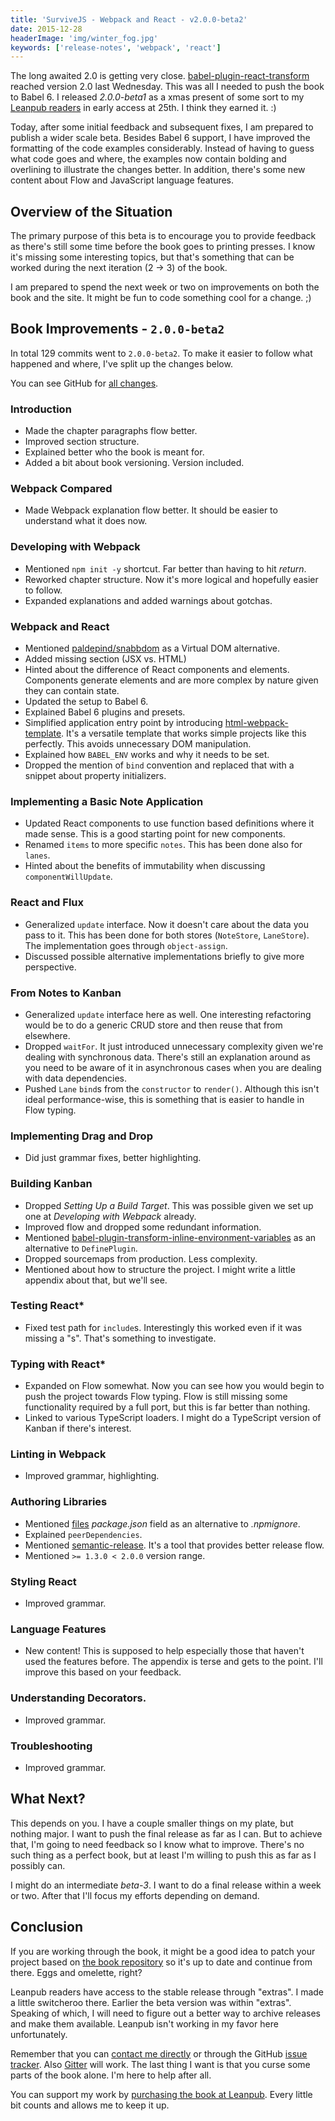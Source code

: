 ```yaml
---
title: 'SurviveJS - Webpack and React - v2.0.0-beta2'
date: 2015-12-28
headerImage: 'img/winter_fog.jpg'
keywords: ['release-notes', 'webpack', 'react']
---
```


The long awaited 2.0 is getting very close. [babel-plugin-react-transform](https://github.com/gaearon/babel-plugin-react-transform) reached version 2.0 last Wednesday. This was all I needed to push the book to Babel 6. I released *2.0.0-beta1* as a xmas present of some sort to my [Leanpub readers](https://leanpub.com/survivejs_webpack_react) in early access at 25th. I think they earned it. :)

Today, after some initial feedback and subsequent fixes, I am prepared to publish a wider scale beta. Besides Babel 6 support, I have improved the formatting of the code examples considerably. Instead of having to guess what code goes and where, the examples now contain bolding and overlining to illustrate the changes better. In addition, there's some new content about Flow and JavaScript language features.

## Overview of the Situation

The primary purpose of this beta is to encourage you to provide feedback as there's still some time before the book goes to printing presses. I know it's missing some interesting topics, but that's something that can be worked during the next iteration (2 -> 3) of the book.

I am prepared to spend the next week or two on improvements on both the book and the site. It might be fun to code something cool for a change. ;)

## Book Improvements - `2.0.0-beta2`

In total 129 commits went to `2.0.0-beta2`. To make it easier to follow what happened and where, I've split up the changes below.

You can see GitHub for [all changes](https://github.com/survivejs/webpack_react/compare/v1.9.15...v2.0.0-beta2).

### Introduction

* Made the chapter paragraphs flow better.
* Improved section structure.
* Explained better who the book is meant for.
* Added a bit about book versioning. Version included.

### Webpack Compared

* Made Webpack explanation flow better. It should be easier to understand what it does now.

### Developing with Webpack

* Mentioned `npm init -y` shortcut. Far better than having to hit *return*.
* Reworked chapter structure. Now it's more logical and hopefully easier to follow.
* Expanded explanations and added warnings about gotchas.

### Webpack and React

* Mentioned [paldepind/snabbdom](https://github.com/paldepind/snabbdom) as a Virtual DOM alternative.
* Added missing section (JSX vs. HTML)
* Hinted about the difference of React components and elements. Components generate elements and are more complex by nature given they can contain state.
* Updated the setup to Babel 6.
* Explained Babel 6 plugins and presets.
* Simplified application entry point by introducing [html-webpack-template](https://www.npmjs.com/package/html-webpack-template). It's a versatile template that works simple projects like this perfectly. This avoids unnecessary DOM manipulation.
* Explained how `BABEL_ENV` works and why it needs to be set.
* Dropped the mention of `bind` convention and replaced that with a snippet about property initializers.

### Implementing a Basic Note Application

* Updated React components to use function based definitions where it made sense. This is a good starting point for new components.
* Renamed `items` to more specific `notes`. This has been done also for `lanes`.
* Hinted about the benefits of immutability when discussing `componentWillUpdate`.

### React and Flux

* Generalized `update` interface. Now it doesn't care about the data you pass to it. This has been done for both stores (`NoteStore`, `LaneStore`). The implementation goes through `object-assign`.
* Discussed possible alternative implementations briefly to give more perspective.

### From Notes to Kanban

* Generalized `update` interface here as well. One interesting refactoring would be to do a generic CRUD store and then reuse that from elsewhere.
* Dropped `waitFor`. It just introduced unnecessary complexity given we're dealing with synchronous data. There's still an explanation around as you need to be aware of it in asynchronous cases when you are dealing with data dependencies.
* Pushed `Lane` `bind`s from the `constructor` to `render()`. Although this isn't ideal performance-wise, this is something that is easier to handle in Flow typing.

### Implementing Drag and Drop

* Did just grammar fixes, better highlighting.

### Building Kanban

* Dropped *Setting Up a Build Target*. This was possible given we set up one at *Developing with Webpack* already.
* Improved flow and dropped some redundant information.
* Mentioned [babel-plugin-transform-inline-environment-variables](https://www.npmjs.com/package/babel-plugin-transform-inline-environment-variables) as an alternative to `DefinePlugin`.
* Dropped sourcemaps from production. Less complexity.
* Mentioned about how to structure the project. I might write a little appendix about that, but we'll see.

### Testing React*

* Fixed test path for `include`s. Interestingly this worked even if it was missing a "s". That's something to investigate.

### Typing with React*

* Expanded on Flow somewhat. Now you can see how you would begin to push the project towards Flow typing. Flow is still missing some functionality required by a full port, but this is far better than nothing.
* Linked to various TypeScript loaders. I might do a TypeScript version of Kanban if there's interest.

### Linting in Webpack

* Improved grammar, highlighting.

### Authoring Libraries

* Mentioned [files](https://docs.npmjs.com/files/package.json#files) *package.json* field as an alternative to *.npmignore*.
* Explained `peerDependencies`.
* Mentioned [semantic-release](https://www.npmjs.com/package/semantic-release). It's a tool that provides better release flow.
* Mentioned `>= 1.3.0 < 2.0.0` version range.

### Styling React

* Improved grammar.

### Language Features

* New content! This is supposed to help especially those that haven't used the features before. The appendix is terse and gets to the point. I'll improve this based on your feedback.

### Understanding Decorators.

* Improved grammar.

### Troubleshooting

* Improved grammar.

## What Next?

This depends on you. I have a couple smaller things on my plate, but nothing major. I want to push the final release as far as I can. But to achieve that, I'm going to need feedback so I know what to improve. There's no such thing as a perfect book, but at least I'm willing to push this as far as I possibly can.

I might do an intermediate *beta-3*. I want to do a final release within a week or two. After that I'll focus my efforts depending on demand.

## Conclusion

If you are working through the book, it might be a good idea to patch your project based on [the book repository](https://github.com/survivejs/webpack_react) so it's up to date and continue from there. Eggs and omelette, right?

Leanpub readers have access to the stable release through "extras". I made a little switcheroo there. Earlier the beta version was within "extras". Speaking of which, I will need to figure out a better way to archive releases and make them available. Leanpub isn't working in my favor here unfortunately.

Remember that you can [contact me directly](mailto:info@survivejs.com) or through the GitHub [issue tracker](https://github.com/survivejs/webpack_react/issues). Also [Gitter](https://gitter.im/survivejs/webpack_react) will work. The last thing I want is that you curse some parts of the book alone. I'm here to help after all.

You can support my work by [purchasing the book at Leanpub](https://leanpub.com/survivejs_webpack_react). Every little bit counts and allows me to keep it up.
